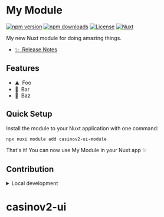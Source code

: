 <!--
Get your module up and running quickly.

Find and replace all on all files (CMD+SHIFT+F):
- Name: My Module
- Package name: casinov2-ui-module
- Description: My new Nuxt module
-->

# My Module

[![npm version][npm-version-src]][npm-version-href]
[![npm downloads][npm-downloads-src]][npm-downloads-href]
[![License][license-src]][license-href]
[![Nuxt][nuxt-src]][nuxt-href]

My new Nuxt module for doing amazing things.

- [✨ &nbsp;Release Notes](/CHANGELOG.md)
<!-- - [🏀 Online playground](https://stackblitz.com/github/your-org/casinov2-ui-module?file=playground%2Fapp.vue) -->
<!-- - [📖 &nbsp;Documentation](https://example.com) -->

## Features

<!-- Highlight some of the features your module provide here -->
- ⛰ &nbsp;Foo
- 🚠 &nbsp;Bar
- 🌲 &nbsp;Baz

## Quick Setup

Install the module to your Nuxt application with one command:

```bash
npx nuxi module add casinov2-ui-module
```

That's it! You can now use My Module in your Nuxt app ✨


## Contribution

<details>
  <summary>Local development</summary>
  
  ```bash
  # Install dependencies
  npm install
  
  # Generate type stubs
  npm run dev:prepare
  
  # Develop with the playground
  npm run dev
  
  # Build the playground
  npm run dev:build
  
  # Run ESLint
  npm run lint
  
  # Run Vitest
  npm run test
  npm run test:watch
  
  # Release new version
  npm run release
  ```

</details>


<!-- Badges -->
[npm-version-src]: https://img.shields.io/npm/v/casinov2-ui-module/latest.svg?style=flat&colorA=020420&colorB=00DC82
[npm-version-href]: https://npmjs.com/package/casinov2-ui-module

[npm-downloads-src]: https://img.shields.io/npm/dm/casinov2-ui-module.svg?style=flat&colorA=020420&colorB=00DC82
[npm-downloads-href]: https://npm.chart.dev/casinov2-ui-module

[license-src]: https://img.shields.io/npm/l/casinov2-ui-module.svg?style=flat&colorA=020420&colorB=00DC82
[license-href]: https://npmjs.com/package/casinov2-ui-module

[nuxt-src]: https://img.shields.io/badge/Nuxt-020420?logo=nuxt.js
[nuxt-href]: https://nuxt.com
# casinov2-ui
